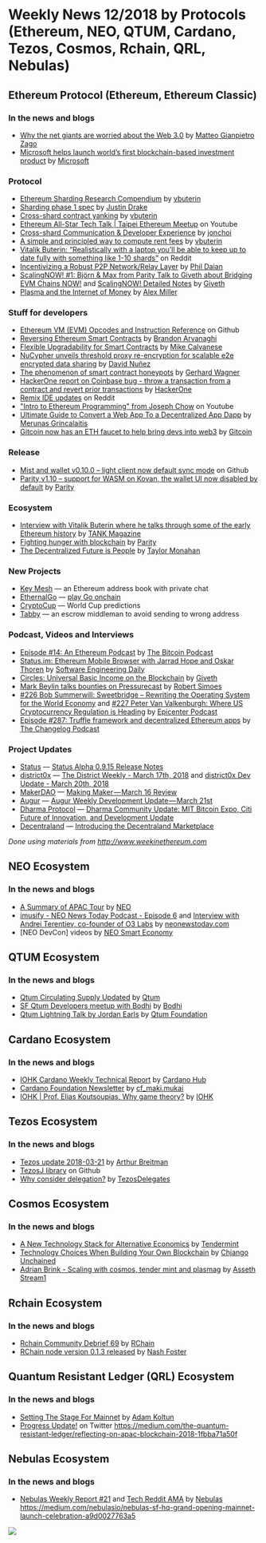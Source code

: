 ﻿# Weekly News 12/2018 by Protocols (Ethereum, NEO, QTUM, Cardano, Tezos, Cosmos, Rchain, QRL, Nebulas)

## Ethereum Protocol (Ethereum, Ethereum Classic)
### In the news and blogs

* [Why the net giants are worried about the Web 3.0](https://medium.com/@matteozago/why-the-net-giants-are-worried-about-the-web-3-0-44b2d3620da5) by [Matteo Gianpietro Zago](https://medium.com/@matteozago)
* [Microsoft helps launch world’s first blockchain-based investment product](https://news.microsoft.com/en-gb/2018/03/21/microsoft-azure-helps-nivaura-launch-worlds-first-blockchain-based-investment-product/) by [Microsoft](https://news.microsoft.com)

### Protocol
* [Ethereum Sharding Research Compendium](http://notes.ethereum.org/s/BJc_eGVFM) by [vbuterin](https://ethresear.ch/u/vbuterin/summary)
* [Sharding phase 1 spec](https://ethresear.ch/t/sharding-phase-1-spec/1407) by [Justin Drake](https://ethresear.ch/u/justindrake/summary)
* [Cross-shard contract yanking](https://ethresear.ch/t/cross-shard-contract-yanking/1450) by [vbuterin](https://ethresear.ch/u/vbuterin/summary)
* [Ethereum All-Star Tech Talk | Taipei Ethereum Meetup](https://www.youtube.com/watch?v=ilsjZAtUUvQ) on Youtube
* [Cross-shard Communication & Developer Experience](https://ethresear.ch/t/cross-shard-communication-developer-experience/1446) by [jonchoi](https://ethresear.ch/u/jonchoi/summary)
* [A simple and principled way to compute rent fees](https://ethresear.ch/t/a-simple-and-principled-way-to-compute-rent-fees/1455) by [vbuterin](https://ethresear.ch/u/vbuterin/summary)
* [Vitalik Buterin: “Realistically with a laptop you’ll be able to keep up to date fully with something like 1-10 shards”](https://www.reddit.com/r/ethereum/comments/84sar9/sharding_phase_1_spec/dvsl6ox/) on Reddit
* [Incentivizing a Robust P2P Network/Relay Layer](https://ethresear.ch/t/incentivizing-a-robust-p2p-network-relay-layer/1438) by [Phil Daian](https://ethresear.ch/u/phil/summary)
* [ScalingNOW! #1: Björn & Max from Parity Talk to Giveth about Bridging EVM Chains NOW!](https://www.youtube.com/watch?v=aWvzQMorof0&list=PL4Artm1rmCWGksgoRe6HF5d9eklC01IcC) and [ScalingNOW! Detailed Notes](https://docs.google.com/document/d/1AAdN1J1oWxYmlWhOTRPMQ4WLzL-JSUmTyG9vYpyKNk0/edit#heading=h.l09gi24cysag) by [Giveth](https://www.youtube.com/channel/UClfutpRoY0WTVnq0oB0E0wQ)
* [Plasma and the Internet of Money](https://blog.gridplus.io/plasma-and-the-internet-of-money-ccf7d5e8c3be) by [Alex Miller](https://blog.gridplus.io/@asmiller1989)

### Stuff for developers
* [Ethereum VM (EVM) Opcodes and Instruction Reference](https://github.com/trailofbits/evm-opcodes) on Github
* [Reversing Ethereum Smart Contracts](https://arvanaghi.com/blog/reversing-ethereum-smart-contracts/) by [Brandon Arvanaghi](https://arvanaghi.com)
* [Flexible Upgradability for Smart Contracts](https://medium.com/@mikecalvanese/flexible-upgradability-for-smart-contracts-9778d80d1638) by [Mike Calvanese](https://medium.com/@mikecalvanese)
* [NuCypher unveils threshold proxy re-encryption for scalable e2e encrypted data sharing](https://blog.nucypher.com/unveiling-umbral-3d9d4423cd71) by [David Nuñez](https://blog.nucypher.com/@obscuredbyclouds)
* [The phenomenon of smart contract honeypots](https://medium.com/@gerhard.wagner/the-phenomena-of-smart-contract-honeypots-755c1f943f7b) by [Gerhard Wagner](https://medium.com/@gerhard.wagner)
* [HackerOne report on Coinbase bug - throw a transaction from a contract and revert prior transactions](https://hackerone.com/reports/300748) by [HackerOne](https://www.hackerone.com)
* [Remix IDE updates](https://www.reddit.com/r/ethereum/comments/85w6et/remix_ide_update/) on Reddit
* ["Intro to Ethereum Programming" from Joseph Chow](https://www.youtube.com/watch?v=9ebMVw8Ml8Y&feature=youtu.be) on Youtube
* [Ultimate Guide to Convert a Web App To a Decentralized App Dapp](https://medium.com/@merunasgrincalaitis/ultimate-guide-to-convert-a-web-app-to-a-decentralized-app-dapp-f6112a079509) by [Merunas Grincalaitis](https://medium.com/@merunasgrincalaitis)
* [Gitcoin now has an ETH faucet to help bring devs into web3](https://gitcoin.co/faucet) by [Gitcoin](https://gitcoin.co)

### Release
* [Mist and wallet v0.10.0 – light client now default sync mode](https://github.com/ethereum/mist/releases/tag/v0.10.0) on Github
* [Parity v1.10 – support for WASM on Kovan, the wallet UI now disabled by default](http://paritytech.io/parity-1-10-opportunity-released/) by [Parity](https://paritytech.io)

### Ecosystem
* [Interview with Vitalik Buterin where he talks through some of the early Ethereum history](https://tankmagazine.com/issue-74/features/vitalik-buterin/) by [TANK Magazine](https://tankmagazine.com)
* [Fighting hunger with blockchain](https://paritytech.io/fighting-hunger-with-blockchain/) by [Parity](https://paritytech.io)
* [The Decentralized Future is People](https://medium.com/mycrypto/the-decentralized-future-is-people-49c566a88d66) by [Taylor Monahan](https://medium.com/@tayvano)

### New Projects
* [Key Mesh](https://keymesh.io) — an Ethereum address book with private chat
* [EthernalGo](https://www.ethernalgo.com/#/) — [play Go onchain](https://www.reddit.com/r/ethereum/comments/85mnxv/ethernalgo_is_a_real_go_game_running_100_on/)
* [CryptoCup](https://www.cryptocup.io) — World Cup predictions
* [Tabby](https://tabby.io) — an escrow middleman to avoid sending to wrong address

### Podcast, Videos and Interviews
* [Episode #14: An Ethereum Podcast](http://thebitcoinpodcast.com/an-ethereum-podcast-episode-14/) by [The Bitcoin Podcast](https://thebitcoinpodcast.com)
* [Status.im: Ethereum Mobile Browser with Jarrad Hope and Oskar Thoren](https://softwareengineeringdaily.com/2018/03/21/status-im-ethereum-mobile-browser-with-jarrad-hope-and-oskar-thoren/) by [Software Engineering Daily](https://softwareengineeringdaily.com)
* [Circles: Universal Basic Income on the Blockchain](https://www.youtube.com/watch?v=5vAD7holkqY) by [Giveth](https://www.youtube.com/channel/UClfutpRoY0WTVnq0oB0E0wQ)
* [Mark Beylin talks bounties on Pressurecast](https://medium.com/pressure-cast/ep-11-bounties-network-1268d89cb781) by [Robert Simoes](https://medium.com/@RobertSimoes)
* [#226 Bob Summerwill: Sweetbridge – Rewriting the Operating System for the World Economy](https://epicenter.tv/episode/226/) and [#227 Peter Van Valkenburgh: Where US Cryptocurrency Regulation is Heading](https://epicenter.tv/episode/227/) by [Epicenter Podcast](https://www.youtube.com/channel/UCh-0T48JrvvmKDX41aWB_Vg)
* [Episode #287: Truffle framework and decentralized Ethereum apps](https://changelog.com/podcast/287) by [The Changelog Podcast](https://changelog.com/podcast)

### Project Updates
* [Status](https://status.im) — [Status Alpha 0.9.15 Release Notes](https://blog.status.im/status-alpha-0-9-15-release-notes-63c41eb90eac)
* [district0x](https://district0x.io) — [The District Weekly - March 17th, 2018](https://blog.district0x.io/the-district-weekly-march-17th-2018-d280b3880bb4) and [district0x Dev Update - March 20th, 2018](https://blog.district0x.io/district0x-dev-update-march-20th-2018-70678a9dd538)
* [MakerDAO](https://makerdao.com) — [Making Maker — March 16 Review](https://medium.com/makerdao/making-maker-march-16-review-dba9c99aa9dc)
* [Augur](http://www.augur.net) — [Augur Weekly Development Update — March 21st](https://medium.com/@AugurProject/augur-weekly-development-update-march-21st-1c48becd9d89)
* [Dharma Protocol](https://dharma.io) — [Dharma Community Update: MIT Bitcoin Expo, Citi Future of Innovation, and Development Update](https://blog.dharma.io/dharma-community-update-mit-bitcoin-expo-citi-future-of-innovation-dev-update-13c93cb14653)
* [Decentraland](https://decentraland.org) — [Introducing the Decentraland Marketplace](https://blog.decentraland.org/introducing-the-decentraland-marketplace-d8b4c7d509f8)

*Done using materials from http://www.weekinethereum.com*

## NEO Ecosystem
### In the news and blogs
* [A Summary of APAC Tour](https://medium.com/@NEO_Council/a-summary-of-apac-tour-3c74ae32eea7) by [NEO](https://medium.com/@NEO_Council)
* [imusify - NEO News Today Podcast - Episode 6](https://www.youtube.com/watch?v=eKg8C-mHnA4) and [Interview with Andrei Terentiev, co-founder of O3 Labs](https://neonewstoday.com/interviews/interview-andrei-terentiev-o3-labs/) by [neonewstoday.com](https://neonewstoday.com)
* [NEO DevCon] videos by [NEO Smart Economy](https://www.youtube.com/channel/UCl1AwEDN0w5lTmfJEMsY5Vw)

## QTUM Ecosystem
### In the news and blogs
* [Qtum Circulating Supply Updated](https://blog.qtum.org/qtum-circulating-supply-updated-791039236da0) by [Qtum](https://blog.qtum.org/@Qtum)
* [SF Qtum Developers meetup with Bodhi](https://medium.com/@bodhitoken/sf-qtum-developers-meetup-with-bodhi-4c3e52ca7948) by [Bodhi](https://medium.com/@bodhitoken)
* [Qtum Lightning Talk by Jordan Earls](https://www.youtube.com/watch?v=rNj6JVVAT_8) by [Qtum Foundation](https://www.youtube.com/channel/UCa4iVp5iMC8gijxBvzZI3UA)

## Cardano Ecosystem
### In the news and blogs
* [IOHK Cardano Weekly Technical Report](https://www.cardanohub.org/en/weekly-technical-report/) by [Cardano Hub](https://www.cardanohub.org)
* [Cardano Foundation Newsletter](https://forum.cardano.org/t/16-03-2018-cardano-foundation-newsletter/9646) by [cf_maki.mukai](https://forum.cardano.org/u/cf_maki.mukai/summary)
* [IOHK | Prof. Elias Koutsoupias, Why game theory?](https://www.youtube.com/watch?v=MeNJoJOgMHU) by [IOHK](https://www.youtube.com/channel/UCBJ0p9aCW-W82TwNM-z3V2w)

## Tezos Ecosystem
### In the news and blogs
* [Tezos update 2018-03-21](https://www.youtube.com/watch?v=xdRaIMrRkaE&feature=youtu.be&a=) by [Arthur Breitman](https://www.youtube.com/channel/UChX-VzLMq-3A5Vs7KDTlehw)
* [TezosJ library](https://github.com/LMilfont/TezosJ) on Github
* [Why consider delegation?](https://www.tezosdelegates.com/why-consider-delegation/) by [TezosDelegates](https://www.tezosdelegates.com)

## Cosmos Ecosystem
### In the news and blogs
* [A New Technology Stack for Alternative Economics](https://blog.cosmos.network/social-impact-thru-alternative-economic-systems-operation-ubi-63b274955028) by [Tendermint](https://medium.com/@tendermint)
* [Technology Choices When Building Your Own Blockchain](https://blog.cosmos.network/technology-choices-when-building-your-own-blockchain-a15385cf59bd) by [Chjango Unchained](https://blog.cosmos.network/@chjango)
* [Adrian Brink - Scaling with cosmos, tender mint and plasmag](https://www.youtube.com/watch?v=qFPwxHTIhBI&feature=youtu.be) by [Asseth Stream1](https://www.youtube.com/channel/UCo0f-1_6oGwQ3ZrrtuNBv0w)

## Rchain Ecosystem
### In the news and blogs
* [Rchain Community Debrief 69](https://www.youtube.com/watch?v=lr9arzHFM1Y) by [RChain](https://www.youtube.com/channel/UCSS3jCffMiz574_q64Ukj_w)
* [RChain node version 0.1.3 released](https://medium.com/rchain-cooperative/rchain-node-version-0-1-3-released-ede6cb2d57f7) by [Nash Foster](https://medium.com/@cryptoleaf)

## Quantum Resistant Ledger (QRL) Ecosystem
### In the news and blogs
* [Setting The Stage For Mainnet](https://medium.com/the-quantum-resistant-ledger/setting-the-stage-for-mainnet-e6ef48cd6d93) by [Adam Koltun](https://medium.com/@adamkoltun)
* [Progress Update!](https://twitter.com/QRLedger/status/973968249254830083) on Twitter
https://medium.com/the-quantum-resistant-ledger/reflecting-on-apac-blockchain-2018-1fbba71a50f

## Nebulas Ecosystem
### In the news and blogs
* [Nebulas Weekly Report #21](https://medium.com/nebulasio/nebulas-weekly-report-21-dc1d7f723cd6) and [Tech Reddit AMA](https://medium.com/nebulasio/tech-reddit-ama-ab0c87484773) by [Nebulas](https://medium.com/@nebulasio)
https://medium.com/nebulasio/nebulas-sf-hq-grand-opening-mainnet-launch-celebration-a9d0027763a5


[![](https://steemitimages.com/DQmdkWT6cCPVYNzZASwHD3WZ5hKpHQv7927MvBt8wRYDDEC/image.png)](http://company.cyber.fund/#newsletter)
